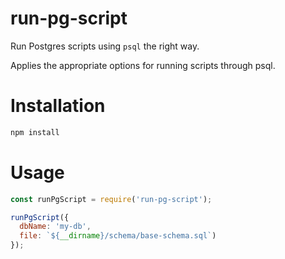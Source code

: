 # run-pg-script
Run Postgres scripts using `psql` the right way.

Applies the appropriate options for running scripts through psql.

# Installation
```javascript
npm install
```

# Usage
```javascript
const runPgScript = require('run-pg-script');

runPgScript({
  dbName: 'my-db',
  file: `${__dirname}/schema/base-schema.sql`)
});
```
